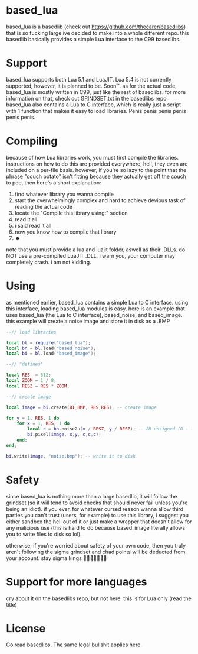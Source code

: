 # based_lua
based_lua is a basedlib (check out https://github.com/thecarer/basedlibs) that is so fucking large ive decided to make into a whole different repo. this basedlib basically provides a simple Lua interface to the C99 basedlibs.

# Support
based_lua supports both Lua 5.1 and LuaJIT. Lua 5.4 is not currently supported, however, it is planned to be. Soon™.
as for the actual code, based_lua is mostly written in C99, just like the rest of basedlibs. for more information on that, check out GRINDSET.txt in the basedlibs repo.
based_lua also contains a Lua to C interface, which is really just a script with 1 function that makes it easy to load libraries. Penis penis penis penis penis penis.

# Compiling
because of how Lua libraries work, you must first compile the libraries. instructions on how to do this are provided everywhere, hell, they even are included on a per-file basis. however, if you're so lazy to the point that the phrase "couch potato" isn't fitting because they actually get off the couch to pee, then here's a short explanation:

1. find whatever library you wanna compile
2. start the overwhelmingly complex and hard to achieve devious task of reading the actual code
3. locate the "Compile this library using:" section
4. read it all
5. i said read it all
6. now you know how to compile that library
7. ☻

note that you must provide a lua and luajit folder, aswell as their .DLLs.
do NOT use a pre-compiled LuaJIT .DLL, i warn you, your computer may completely crash. i am not kidding.

# Using
as mentioned earlier, based_lua contains a simple Lua to C interface. using this interface, loading based_lua modules is easy.
here is an example that uses based_lua (the Lua to C interface), based_noise, and based_image. this example will create a noise image and store it in disk as a .BMP
```lua
--// load libraries

local bl = require("based_lua");
local bn = bl.load("based_noise");
local bi = bl.load("based_image");

--// "defines"

local RES  = 512;
local ZOOM = 1 / 8;
local RESZ = RES * ZOOM;

--// create image

local image = bi.create(BI_BMP, RES,RES); -- create image

for y = 1, RES, 1 do
	for x = 1, RES, 1 do
		local c = bn.noise2u(x / RESZ, y / RESZ); -- 2D unsigned (0 - 1) noise
		bi.pixel(image, x,y, c,c,c);
	end;
end;

bi.write(image, "noise.bmp"); -- write it to disk
```

# Safety
since based_lua is nothing more than a large basedlib, it will follow the grindset (so it will tend to avoid checks that should never fail unless you're being an idiot). if you ever, for whatever cursed reason wanna allow third parties you can't trust (users, for example) to use this library, i suggest you either sandbox the hell out of it or just make a wrapper that doesn't allow for any malicious use (this is hard to do because based_image literally allows you to write files to disk so lol).

otherwise, if you're worried about safety of your own code, then you truly aren't following the sigma grindset and chad points will be deducted from your account. stay sigma kings 💪💪💪💪💪💪💪

# Support for more languages
cry about it on the basedlibs repo, but not here. this is for Lua only (read the title)

# License
Go read basedlibs. The same legal bullshit applies here.
